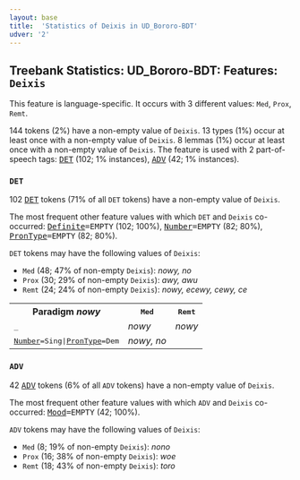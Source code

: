 ```yaml
---
layout: base
title:  'Statistics of Deixis in UD_Bororo-BDT'
udver: '2'
---
```


## Treebank Statistics: UD_Bororo-BDT: Features: `Deixis`

This feature is language-specific.
It occurs with 3 different values: `Med`, `Prox`, `Remt`.

144 tokens (2%) have a non-empty value of `Deixis`.
13 types (1%) occur at least once with a non-empty value of `Deixis`.
8 lemmas (1%) occur at least once with a non-empty value of `Deixis`.
The feature is used with 2 part-of-speech tags: <tt><a href="bor_bdt-pos-DET.html">DET</a></tt> (102; 1% instances), <tt><a href="bor_bdt-pos-ADV.html">ADV</a></tt> (42; 1% instances).

### `DET`

102 <tt><a href="bor_bdt-pos-DET.html">DET</a></tt> tokens (71% of all `DET` tokens) have a non-empty value of `Deixis`.

The most frequent other feature values with which `DET` and `Deixis` co-occurred: <tt><a href="bor_bdt-feat-Definite.html">Definite</a></tt><tt>=EMPTY</tt> (102; 100%), <tt><a href="bor_bdt-feat-Number.html">Number</a></tt><tt>=EMPTY</tt> (82; 80%), <tt><a href="bor_bdt-feat-PronType.html">PronType</a></tt><tt>=EMPTY</tt> (82; 80%).

`DET` tokens may have the following values of `Deixis`:

* `Med` (48; 47% of non-empty `Deixis`): <em>nowy, no</em>
* `Prox` (30; 29% of non-empty `Deixis`): <em>awy, awu</em>
* `Remt` (24; 24% of non-empty `Deixis`): <em>nowy, ecewy, cewy, ce</em>

<table>
  <tr><th>Paradigm <i>nowy</i></th><th><tt>Med</tt></th><th><tt>Remt</tt></th></tr>
  <tr><td><tt>_</tt></td><td><em>nowy</em></td><td><em>nowy</em></td></tr>
  <tr><td><tt><tt><a href="bor_bdt-feat-Number.html">Number</a></tt><tt>=Sing</tt>|<tt><a href="bor_bdt-feat-PronType.html">PronType</a></tt><tt>=Dem</tt></tt></td><td><em>nowy, no</em></td><td></td></tr>
</table>

### `ADV`

42 <tt><a href="bor_bdt-pos-ADV.html">ADV</a></tt> tokens (6% of all `ADV` tokens) have a non-empty value of `Deixis`.

The most frequent other feature values with which `ADV` and `Deixis` co-occurred: <tt><a href="bor_bdt-feat-Mood.html">Mood</a></tt><tt>=EMPTY</tt> (42; 100%).

`ADV` tokens may have the following values of `Deixis`:

* `Med` (8; 19% of non-empty `Deixis`): <em>nono</em>
* `Prox` (16; 38% of non-empty `Deixis`): <em>woe</em>
* `Remt` (18; 43% of non-empty `Deixis`): <em>toro</em>

